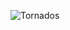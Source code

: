 

![Tornados](https://github.com/nvietto/TidyTuesdayWeek20/assets/74371363/5000a99e-c12e-4781-ae53-8b3bbda33f1f)
